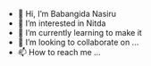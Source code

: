 - 👋 Hi, I’m Babangida Nasiru
- 👀 I’m interested in Nitda
- 🌱 I’m currently learning to make it
- 💞️ I’m looking to collaborate on ...
- 📫 How to reach me ...

<!---
bangis62/bangis62 is a ✨ special ✨ repository because its `README.md` (this file) appears on your GitHub profile.
You can click the Preview link to take a look at your changes.
--->
